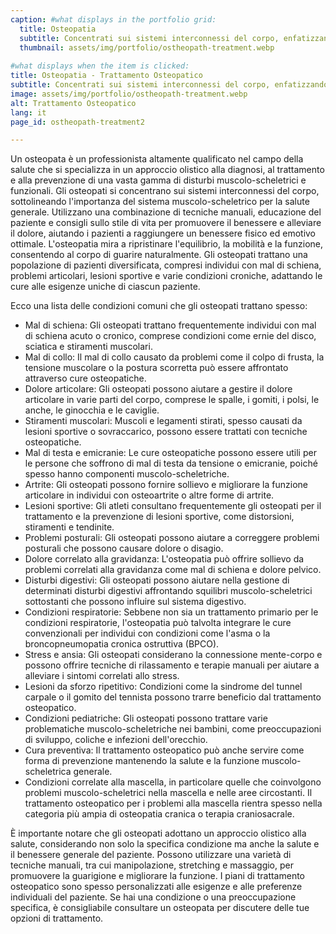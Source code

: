 ```yaml
---
caption: #what displays in the portfolio grid:
  title: Osteopatia
  subtitle: Concentrati sui sistemi interconnessi del corpo, enfatizzando l'importanza del sistema muscolo-scheletrico.
  thumbnail: assets/img/portfolio/ostheopath-treatment.webp
  
#what displays when the item is clicked:
title: Osteopatia - Trattamento Osteopatico
subtitle: Concentrati sui sistemi interconnessi del corpo, enfatizzando l'importanza del sistema muscolo-scheletrico.
image: assets/img/portfolio/ostheopath-treatment.webp
alt: Trattamento Osteopatico
lang: it
page_id: ostheopath-treatment2

---
```

Un osteopata è un professionista altamente qualificato nel campo della salute che si specializza in un approccio olistico alla diagnosi, al trattamento e alla prevenzione di una vasta gamma di disturbi muscolo-scheletrici e funzionali. Gli osteopati si concentrano sui sistemi interconnessi del corpo, sottolineando l'importanza del sistema muscolo-scheletrico per la salute generale. Utilizzano una combinazione di tecniche manuali, educazione del paziente e consigli sullo stile di vita per promuovere il benessere e alleviare il dolore, aiutando i pazienti a raggiungere un benessere fisico ed emotivo ottimale. L'osteopatia mira a ripristinare l'equilibrio, la mobilità e la funzione, consentendo al corpo di guarire naturalmente. Gli osteopati trattano una popolazione di pazienti diversificata, compresi individui con mal di schiena, problemi articolari, lesioni sportive e varie condizioni croniche, adattando le cure alle esigenze uniche di ciascun paziente.

Ecco una lista delle condizioni comuni che gli osteopati trattano spesso:
- Mal di schiena: Gli osteopati trattano frequentemente individui con mal di schiena acuto o cronico, comprese condizioni come ernie del disco, sciatica e stiramenti muscolari.
- Mal di collo: Il mal di collo causato da problemi come il colpo di frusta, la tensione muscolare o la postura scorretta può essere affrontato attraverso cure osteopatiche.
- Dolore articolare: Gli osteopati possono aiutare a gestire il dolore articolare in varie parti del corpo, comprese le spalle, i gomiti, i polsi, le anche, le ginocchia e le caviglie.
- Stiramenti muscolari: Muscoli e legamenti stirati, spesso causati da lesioni sportive o sovraccarico, possono essere trattati con tecniche osteopatiche.
- Mal di testa e emicranie: Le cure osteopatiche possono essere utili per le persone che soffrono di mal di testa da tensione o emicranie, poiché spesso hanno componenti muscolo-scheletriche.
- Artrite: Gli osteopati possono fornire sollievo e migliorare la funzione articolare in individui con osteoartrite o altre forme di artrite.
- Lesioni sportive: Gli atleti consultano frequentemente gli osteopati per il trattamento e la prevenzione di lesioni sportive, come distorsioni, stiramenti e tendinite.
- Problemi posturali: Gli osteopati possono aiutare a correggere problemi posturali che possono causare dolore o disagio.
- Dolore correlato alla gravidanza: L'osteopatia può offrire sollievo da problemi correlati alla gravidanza come mal di schiena e dolore pelvico.
- Disturbi digestivi: Gli osteopati possono aiutare nella gestione di determinati disturbi digestivi affrontando squilibri muscolo-scheletrici sottostanti che possono influire sul sistema digestivo.
- Condizioni respiratorie: Sebbene non sia un trattamento primario per le condizioni respiratorie, l'osteopatia può talvolta integrare le cure convenzionali per individui con condizioni come l'asma o la broncopneumopatia cronica ostruttiva (BPCO).
- Stress e ansia: Gli osteopati considerano la connessione mente-corpo e possono offrire tecniche di rilassamento e terapie manuali per aiutare a alleviare i sintomi correlati allo stress.
- Lesioni da sforzo ripetitivo: Condizioni come la sindrome del tunnel carpale o il gomito del tennista possono trarre beneficio dal trattamento osteopatico.
- Condizioni pediatriche: Gli osteopati possono trattare varie problematiche muscolo-scheletriche nei bambini, come preoccupazioni di sviluppo, coliche e infezioni dell'orecchio.
- Cura preventiva: Il trattamento osteopatico può anche servire come forma di prevenzione mantenendo la salute e la funzione muscolo-scheletrica generale.
- Condizioni correlate alla mascella, in particolare quelle che coinvolgono problemi muscolo-scheletrici nella mascella e nelle aree circostanti. Il trattamento osteopatico per i problemi alla mascella rientra spesso nella categoria più ampia di osteopatia cranica o terapia craniosacrale.

È importante notare che gli osteopati adottano un approccio olistico alla salute, considerando non solo la specifica condizione ma anche la salute e il benessere generale del paziente. Possono utilizzare una varietà di tecniche manuali, tra cui manipolazione, stretching e massaggio, per promuovere la guarigione e migliorare la funzione. I piani di trattamento osteopatico sono spesso personalizzati alle esigenze e alle preferenze individuali del paziente. Se hai una condizione o una preoccupazione specifica, è consigliabile consultare un osteopata per discutere delle tue opzioni di trattamento.